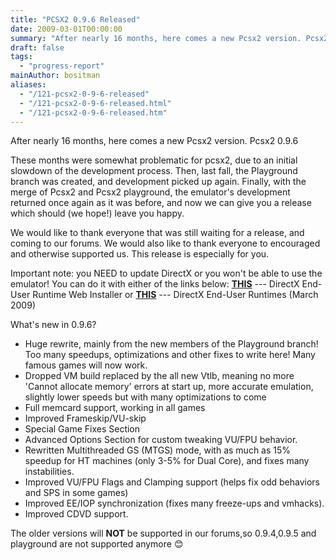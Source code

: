```yaml
---
title: "PCSX2 0.9.6 Released"
date: 2009-03-01T00:00:00
summary: "After nearly 16 months, here comes a new Pcsx2 version. Pcsx2 0.9.6"
draft: false
tags:
  - "progress-report"
mainAuthor: bositman
aliases:
  - "/121-pcsx2-0-9-6-released"
  - "/121-pcsx2-0-9-6-released.html"
  - "/121-pcsx2-0-9-6-released.htm"
---
```


After nearly 16 months, here comes a new Pcsx2 version. Pcsx2 0.9.6

These months were somewhat problematic for pcsx2, due to an initial
slowdown of the development process. Then, last fall, the Playground
branch was created, and development picked up again. Finally, with the
merge of Pcsx2 and Pcsx2 playground, the emulator's development
returned once again as it was before, and now we can give you a release
which should (we hope!) leave you happy.

We would like to thank everyone that was still waiting for a release,
and coming to our forums. We would also like to thank everyone to
encouraged and otherwise supported us. This release is especially for
you.

Important note: you NEED to update DirectX or you won't be able to use
the emulator! You can do it with either of the links below:
**[THIS](http://www.microsoft.com/en-us/download/details.aspx?id=35)**
--- DirectX End-User Runtime Web Installer
or
**[THIS](http://www.microsoft.com/en-us/download/details.aspx?id=19743)**
--- DirectX End-User Runtimes (March 2009)

What's new in 0.9.6?

- Huge rewrite, mainly from the new members of the Playground branch!
Too many speedups, optimizations and other fixes to write here! Many
famous games will now work.
- Dropped VM build replaced by the all new Vtlb, meaning no more
'Cannot allocate memory' errors at start up, more accurate emulation,
slightly lower speeds but with many optimizations to come
- Full memcard support, working in all games
- Improved Frameskip/VU-skip
- Special Game Fixes Section
- Advanced Options Section for custom tweaking VU/FPU behavior.
- Rewritten Multithreaded GS (MTGS) mode, with as much as 15% speedup
for HT machines (only 3-5% for Dual Core), and fixes many
instabilities.
- Improved VU/FPU Flags and Clamping support (helps fix odd behaviors
and SPS in some games)
- Improved EE/IOP synchronization (fixes many freeze-ups and vmhacks).
- Improved CDVD support.

The older versions will **NOT** be supported in our forums,so
0.9.4,0.9.5 and playground are not supported anymore
😊
